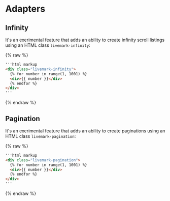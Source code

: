 # Adapters

## Infinity

It's an exerimental feature that adds an ability to create infinity scroll listings using an HTML class `livemark-infinity`:

{% raw %}
```html
'''html markup
<div class="livemark-infinity">
  {% for number in range(1, 1001) %}
  <div>{{ number }}</div>
  {% endfor %}
</div>
'''
```
{% endraw %}

## Pagination

It's an exerimental feature that adds an ability to create paginations using an HTML class `livemark-pagination`:

{% raw %}
```html
'''html markup
<div class="livemark-pagination">
  {% for number in range(1, 1001) %}
  <div>{{ number }}</div>
  {% endfor %}
</div>
'''
```
{% endraw %}
